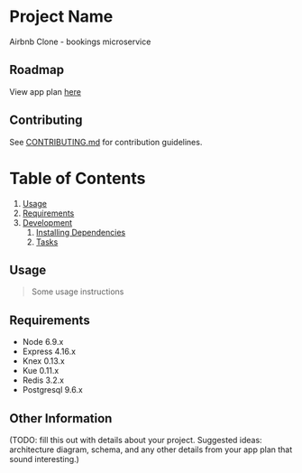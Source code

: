 # Project Name

Airbnb Clone - bookings microservice

## Roadmap

View app plan [here](https://docs.google.com/document/d/1BxnapjypVkmyLF3Q9W7wX4EAiGbYQAFPEHHEiSZDd5E/edit?usp=sharing)

## Contributing

See [CONTRIBUTING.md](CONTRIBUTING.md) for contribution guidelines.

# Table of Contents

1. [Usage](#Usage)
1. [Requirements](#requirements)
1. [Development](#development)
    1. [Installing Dependencies](#installing-dependencies)
    1. [Tasks](#tasks)

## Usage

> Some usage instructions

## Requirements

- Node 6.9.x
- Express 4.16.x
- Knex 0.13.x
- Kue 0.11.x
- Redis 3.2.x
- Postgresql 9.6.x

## Other Information

(TODO: fill this out with details about your project. Suggested ideas: architecture diagram, schema, and any other details from your app plan that sound interesting.)

